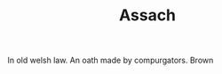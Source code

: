 ---
title: Assach
letter: A
permalink: "/definitions/bld-assach.html"
body: In old welsh law. An oath made by compurgators. Brown
published_at: '2018-07-07'
source: Black's Law Dictionary 2nd Ed (1910)
layout: post
---